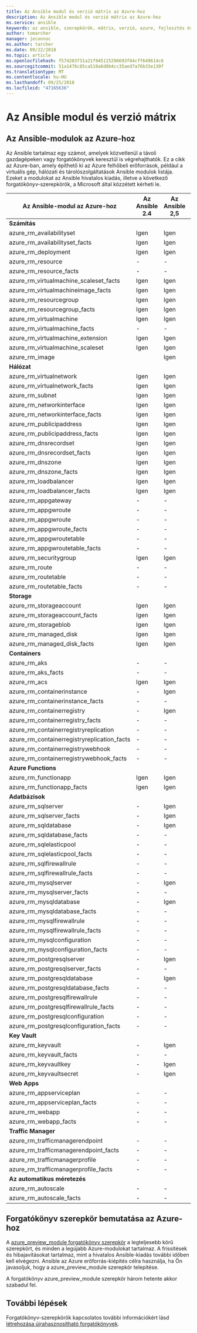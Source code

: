 ```yaml
---
title: Az Ansible modul és verzió mátrix az Azure-hoz
description: Az Ansible modul és verzió mátrix az Azure-hoz
ms.service: ansible
keywords: az ansible, szerepkörök, mátrix, verzió, azure, fejlesztés és üzemeltetés
author: tomarcher
manager: jeconnoc
ms.author: tarcher
ms.date: 09/22/2018
ms.topic: article
ms.openlocfilehash: f574203f31a21f945115296693f04cff649614c6
ms.sourcegitcommit: 51a1476c85ca518a6d8b4cc35aed7a76b33e130f
ms.translationtype: MT
ms.contentlocale: hu-HU
ms.lasthandoff: 09/25/2018
ms.locfileid: "47165636"
---
```

# <a name="ansible-module-and-version-matrix"></a>Az Ansible modul és verzió mátrix

## <a name="ansible-modules-for-azure"></a>Az Ansible-modulok az Azure-hoz
Az Ansible tartalmaz egy számot, amelyek közvetlenül a távoli gazdagépeken vagy forgatókönyvek keresztül is végrehajthatók.
Ez a cikk az Azure-ban, amely építhető ki az Azure felhőbeli erőforrások, például a virtuális gép, hálózati és tárolószolgáltatások Ansible modulok listája. Ezeket a modulokat az Ansible hivatalos kiadás, illetve a következő forgatókönyv-szerepkörök, a Microsoft által közzétett kérheti le.

| Az Ansible-modul az Azure-hoz                   |  Az Ansible 2.4 |  Az Ansible 2,5 |  Az Ansible 2.6 | Az Ansible 2.7 | [Az Ansible-szerepkör](#introduction-to-azurepreviewmodule) | 
|---------------------------------------------|--------------|--------------|-----------------------------|-------------------------------------|-------------------------------------| 
| **Számítás**                    |           |                          |                          |                            |                                | 
| azure_rm_availabilityset                    | Igen          | Igen                         | Igen          | Igen          | Igen                                 | 
| azure_rm_availabilityset_facts              | Igen          | Igen                         | Igen          | Igen          | Igen                                 | 
| azure_rm_deployment                         | Igen          | Igen                         | Igen          | Igen          | Igen                                 | 
| azure_rm_resource                           | -            | -                           | Igen          | Igen          | Igen                                 | 
| azure_rm_resource_facts                     | -            | -                           | Igen          | Igen          | Igen                                 | 
| azure_rm_virtualmachine_scaleset_facts      | Igen          | Igen                         | Igen          | Igen          | Igen                                 | 
| azure_rm_virtualmachineimage_facts          | Igen          | Igen                         | Igen          | Igen          | Igen                                 | 
| azure_rm_resourcegroup                      | Igen          | Igen                         | Igen          | Igen          | Igen                                 | 
| azure_rm_resourcegroup_facts                | Igen          | Igen                         | Igen          | Igen          | Igen                                 | 
| azure_rm_virtualmachine                     | Igen          | Igen                         | Igen          | Igen          | Igen                                 | 
| azure_rm_virtualmachine_facts               | -            | -                           | -            | Igen          | Igen                                 | 
| azure_rm_virtualmachine_extension           | Igen          | Igen                         | Igen          | Igen          | Igen                                 | 
| azure_rm_virtualmachine_scaleset            | Igen          | Igen                         | Igen          | Igen          | Igen                                 | 
| azure_rm_image                              |              | Igen                         | Igen          | Igen          | Igen                                 | 
| **Hálózat**                    |           |                          |                          |                             |                               | 
| azure_rm_virtualnetwork                     | Igen          | Igen                         | Igen          | Igen          | Igen                                 | 
| azure_rm_virtualnetwork_facts               | Igen          | Igen                         | Igen          | Igen          | Igen                                 | 
| azure_rm_subnet                             | Igen          | Igen                         | Igen          | Igen          | Igen                                 | 
| azure_rm_networkinterface                   | Igen          | Igen                         | Igen          | Igen          | Igen                                 | 
| azure_rm_networkinterface_facts             | Igen          | Igen                         | Igen          | Igen          | Igen                                 | 
| azure_rm_publicipaddress                    | Igen          | Igen                         | Igen          | Igen          | Igen                                 | 
| azure_rm_publicipaddress_facts              | Igen          | Igen                         | Igen          | Igen          | Igen                                 | 
| azure_rm_dnsrecordset                       | Igen          | Igen                         | Igen          | Igen          | Igen                                 | 
| azure_rm_dnsrecordset_facts                 | Igen          | Igen                         | Igen          | Igen          | Igen                                 | 
| azure_rm_dnszone                            | Igen          | Igen                         | Igen          | Igen          | Igen                                 | 
| azure_rm_dnszone_facts                      | Igen          | Igen                         | Igen          | Igen          | Igen                                 | 
| azure_rm_loadbalancer                       | Igen          | Igen                         | Igen          | Igen          | Igen                                 | 
| azure_rm_loadbalancer_facts                 | Igen          | Igen                         | Igen          | Igen          | Igen                                 | 
| azure_rm_appgateway                         | -            | -                           | -            | Igen          | Igen                                 | 
| azure_rm_appgwroute                         | -            | -                           | -            | -            | Igen                                 | 
| azure_rm_appgwroute                         | -            | -                           | -            | -            | Igen                                 |
| azure_rm_appgwroute_facts                   | -            | -                           | -            | -            | Igen                                 |
| azure_rm_appgwroutetable                    | -            | -                           | -            | -            | Igen                                 |
| azure_rm_appgwroutetable_facts              | -            | -                           | -            | -            | Igen                                 | 
| azure_rm_securitygroup                      | Igen          | Igen                         | Igen          | Igen          | Igen                                 |
| azure_rm_route                              | -            | -                           | -            | Igen          | Igen                                 | 
| azure_rm_routetable                         | -            | -                           | -            | Igen          | Igen                                 | 
| azure_rm_routetable_facts                   | -            | -                           | -            | Igen          | Igen                                 | 
| **Storage**                    |           |                          |                          |                             |                               | 
| azure_rm_storageaccount                     | Igen          | Igen                         | Igen          | Igen          | Igen                                 | 
| azure_rm_storageaccount_facts               | Igen          | Igen                         | Igen          | Igen          | Igen                                 | 
| azure_rm_storageblob                        | Igen          | Igen                         | Igen          | Igen          | Igen                                 | 
| azure_rm_managed_disk                       | Igen          | Igen                         | Igen          | Igen          | Igen                                 | 
| azure_rm_managed_disk_facts                 | Igen          | Igen                         | Igen          | Igen          | Igen                                 | 
| **Containers**                    |           |                          |                          |                            |                                | 
| azure_rm_aks                                | -            | -                           | Igen          | Igen          | Igen                                 | 
| azure_rm_aks_facts                          | -            | -                           | Igen          | Igen          | Igen                                 | 
| azure_rm_acs                                | Igen          | Igen                         | Igen          | Igen          | Igen                                 | 
| azure_rm_containerinstance                  | -            | Igen                         | Igen          | Igen          | Igen                                 | 
| azure_rm_containerinstance_facts            | -            | -                           | -              | -            | Igen                                 | 
| azure_rm_containerregistry                  | -            | Igen                         | Igen          | Igen          | Igen                                 | 
| azure_rm_containerregistry_facts            | -            | -                           | -            | Igen          | Igen                                 | 
| azure_rm_containerregistryreplication       | -            | -                           | -            | -            | Igen                                 | 
| azure_rm_containerregistryreplication_facts | -            | -                           | -            | -            | Igen                                 | 
| azure_rm_containerregistrywebhook           | -            | -                           | -            | -            | Igen                                 | 
| azure_rm_containerregistrywebhook_facts     | -            | -                           | -            | -            | Igen                                 | 
| **Azure Functions**                    |           |                          |                          |                            |                                | 
| azure_rm_functionapp                        | Igen          | Igen                         | Igen          | Igen          | Igen                                 | 
| azure_rm_functionapp_facts                  | Igen          | Igen                         | Igen          | Igen          | Igen                                 | 
| **Adatbázisok**                    |           |                          |                          |                             |                               | 
| azure_rm_sqlserver                          | -            | Igen                         | Igen          | Igen          | Igen                                 | 
| azure_rm_sqlserver_facts                    | -            | Igen                         | Igen          | Igen          | Igen                                 | 
| azure_rm_sqldatabase                        | -            | Igen                         | Igen          | Igen          | Igen                                 | 
| azure_rm_sqldatabase_facts                  | -            | -                           | -            | -            | Igen                                 | 
| azure_rm_sqlelasticpool                     | -            | -                           | -            | -            | Igen                                 | 
| azure_rm_sqlelasticpool_facts               | -            | -                           | -            | -            | Igen                                 | 
| azure_rm_sqlfirewallrule                    | -            | -                           | -            | Igen          | Igen                                 | 
| azure_rm_sqlfirewallrule_facts              | -            | -                           | -            | -            | Igen                                 | 
| azure_rm_mysqlserver                        | -            | Igen                         | Igen          | Igen          | Igen                                 | 
| azure_rm_mysqlserver_facts                  | -            | -                           | -            | Igen          | Igen                                 | 
| azure_rm_mysqldatabase                      | -            | Igen                         | Igen          | Igen          | Igen                                 | 
| azure_rm_mysqldatabase_facts                | -            | -                           | -            | Igen          | Igen                                 | 
| azure_rm_mysqlfirewallrule                  | -            | -                           | -            | -            | Igen                                 | 
| azure_rm_mysqlfirewallrule_facts            | -            | -                           | -            | -            | Igen                                 | 
| azure_rm_mysqlconfiguration                 | -            | -                           | -            | -            | Igen                                 | 
| azure_rm_mysqlconfiguration_facts           | -            | -                           | -            | -            | Igen                                 | 
| azure_rm_postgresqlserver                   | -            | Igen                         | Igen          | Igen          | Igen                                 | 
| azure_rm_postgresqlserver_facts             | -            | -                           | -            | Igen          | Igen                                 | 
| azure_rm_postgresqldatabase                 | -            | Igen                         | Igen          | Igen          | Igen                                 | 
| azure_rm_postgresqldatabase_facts           | -            | -                           | -            | Igen          | Igen                                 | 
| azure_rm_postgresqlfirewallrule             | -            | -                           | -            | -            | Igen                                 | 
| azure_rm_postgresqlfirewallrule_facts       | -            | -                           | -            | -            | Igen                                 | 
| azure_rm_postgresqlconfiguration            | -            | -                           | -            | -            | Igen                                 | 
| azure_rm_postgresqlconfiguration_facts      | -            | -                           | -            | -            | Igen                                 | 
| **Key Vault**                    |           |                          |                          |                             |                               | 
| azure_rm_keyvault                           | -            | Igen                         | Igen          | Igen          | Igen                                 |
| azure_rm_keyvault_facts                     | -            | -                           | -              | -              | Igen                               |
| azure_rm_keyvaultkey                        | -            | Igen                         | Igen          | Igen          | Igen                                 |
| azure_rm_keyvaultsecret                     | -            | Igen                         | Igen          | Igen          | Igen                                 |
| **Web Apps**                    |           |                          |                          |                             |                               | 
| azure_rm_appserviceplan                          | -            | -                         | -          | Igen          | Igen                                 | 
| azure_rm_appserviceplan_facts                    | -            | -                         | -          | Igen          | Igen                                 | 
| azure_rm_webapp                                  | -            | -                         | -          | Igen          | Igen                                 | 
| azure_rm_webapp_facts                            | -            | -                         | -          | Igen          | Igen                                 | 
| **Traffic Manager**                    |           |                          |                          |                             |                               | 
| azure_rm_trafficmanagerendpoint                  | -            | -                         | -          | Igen          | Igen                                 | 
| azure_rm_trafficmanagerendpoint_facts            | -            | -                         | -          | Igen          | Igen                                 | 
| azure_rm_trafficmanagerprofile                   | -            | -                         | -          | Igen          | Igen                                 | 
| azure_rm_trafficmanagerprofile_facts             | -            | -                         | -          | Igen          | Igen                                 | 
| **Az automatikus méretezés**                    |           |                          |                          |                             |                               | 
| azure_rm_autoscale                  | -            | -                         | -          | Igen          | Igen                                 | 
| azure_rm_autoscale_facts            | -            | -                         | -          | Igen          | Igen                                 | 

## <a name="introduction-to-playbook-role-for-azure"></a>Forgatókönyv szerepkör bemutatása az Azure-hoz
A [azure_preview_module forgatókönyv szerepkör](https://galaxy.ansible.com/Azure/azure_preview_modules/) a legteljesebb körű szerepkört, és minden a legújabb Azure-modulokat tartalmaz. A frissítések és hibajavításokat tartalmaz, mint a hivatalos Ansible-kiadás további időben kell elvégezni. Ansible az Azure erőforrás-kiépítés célra használja, ha Ön javasoljuk, hogy a azure_preview_module szerepkör telepítése.

A forgatókönyv azure_preview_module szerepkör három hetente akkor szabadul fel.

## <a name="next-steps"></a>További lépések
Forgatókönyv-szerepkörök kapcsolatos további információkért lásd [létrehozása újrahasznosítható forgatókönyvek](http://docs.ansible.com/ansible/latest/playbooks_reuse.html). 
